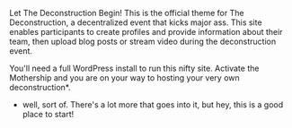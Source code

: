 Let The Deconstruction Begin! This is the official theme for The Deconstruction, a decentralized event that kicks major ass. This site enables participants to create profiles and provide information about their team, then upload blog posts or stream video during the deconstruction event. 

You'll need a full WordPress install to run this nifty site. Activate the Mothership and you are on your way to hosting your very own deconstruction*.

* well, sort of. There's a lot more that goes into it, but hey, this is a good place to start!
